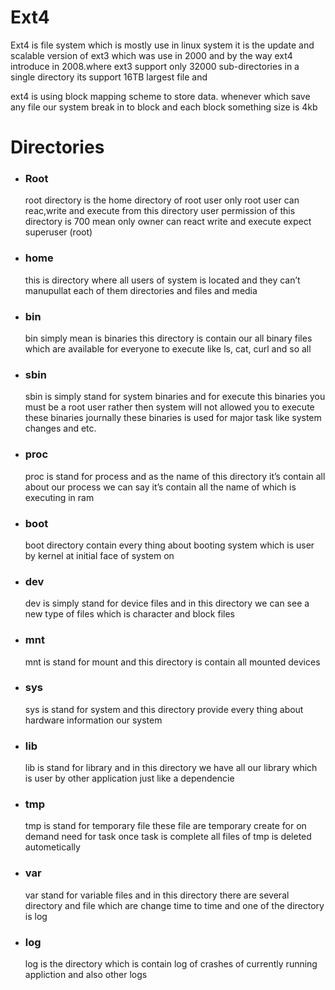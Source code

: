 # Ext4

Ext4 is file system which is mostly use in linux system it is the update and scalable version of ext3 which was use in 2000 and by the way ext4 introduce in 2008.where ext3 support only 32000 sub-directories in a single directory its support 16TB largest file and

ext4 is using block mapping scheme to store data. whenever which save any file our system break in to block and each block something size is 4kb

# Directories

- ### Root
  root directory is the home directory of root user only root user can reac,write and execute from this directory user permission of this directory is 700 mean only owner can react write and execute expect superuser (root)
- ### home
  this is directory where all users of system is located and they can’t manupullat each of them directories and files and media
- ### bin
  bin simply mean is binaries this directory is contain our all binary files which are available for everyone to execute like ls, cat, curl and so all
- ### sbin
  sbin is simply stand for system binaries and for execute this binaries you must be a root user rather then system will not allowed you to execute these binaries journally these binaries is used for major task like system changes and etc.
- ### proc
  proc is stand for process and as the name of this directory it’s contain all about our process we can say it’s contain all the name of which is executing in ram
- ### boot
  boot directory contain every thing about booting system which is user by kernel at initial face of system on
- ### dev
  dev is simply stand for device files and in this directory we can see a new type of files which is character and block files
- ### mnt
  mnt is stand for mount and this directory is contain all mounted devices
- ### sys
  sys is stand for system and this directory provide every thing about hardware information our system
- ### lib
  lib is stand for library and in this directory we have all our library which is user by other application just like a dependencie  

- ### tmp
  tmp is stand for temporary file these file are temporary create for on demand need for task once task is complete all files of tmp is deleted autometically
- ### var
  var stand for variable files and in this directory there are several directory and file which are change time to time and one of the directory is log

- ### log      
  log is the directory which is contain log of crashes of currently running appliction and also other logs

